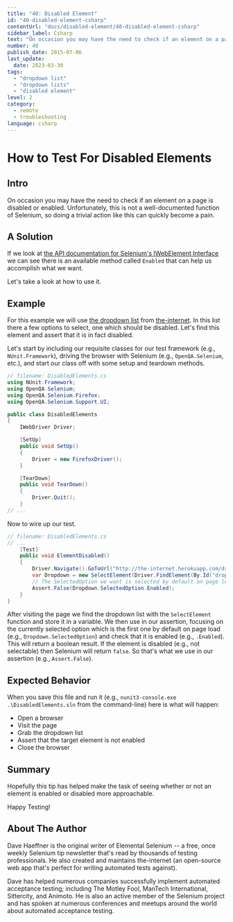 ```yaml
---
title: "40: Disabled Element"
id: "40-disabled-element-csharp"
contentUrl: "docs/disabled-element/40-disabled-element-csharp"
sidebar_label: Csharp
text: "On occasion you may have the need to check if an element on a page is disabled or enabled. Unfortunately, this is not a well-documented function of Selenium, so doing a trivial action like this can quickly become a pain."
number: 40
publish_date: 2015-07-06
last_update:
  date: 2023-03-30
tags:
  - "dropdown list"
  - "dropdown lists"
  - "disabled element"
level: 2
category:
  - remote
  - troubleshooting
language: csharp
---
```


# How to Test For Disabled Elements

## Intro

On occasion you may have the need to check if an element on a page is disabled or enabled. Unfortunately, this is not a well-documented function of Selenium, so doing a trivial action like this can quickly become a pain.

## A Solution

If we look at [the API documentation for Selenium's IWebElement Interface](http://seleniumhq.github.io/selenium/docs/api/dotnet/html/T_OpenQA_Selenium_IWebElement.htm) we can see there is an available method called `Enabled` that can help us accomplish what we want.

Let's take a look at how to use it.

## Example

For this example we will use [the dropdown list](http://github.com/tourdedave/the-internet) from [the-internet](http://the-internet.herokuapp.com/dropdown). In this list there a few options to select, one which should be disabled. Let's find this element and assert that it is in fact disabled.

Let's start by including our requisite classes for our test framework (e.g., `NUnit.Framework`), driving the browser with Selenium (e.g., `OpenQA.Selenium`, etc.), and start our class off with some setup and teardown methods.

```csharp
// filename: DisabledElements.cs
using NUnit.Framework;
using OpenQA.Selenium;
using OpenQA.Selenium.Firefox;
using OpenQA.Selenium.Support.UI;

public class DisabledElements
{
    IWebDriver Driver;

    [SetUp]
    public void SetUp()
    {
        Driver = new FirefoxDriver();
    }

    [TearDown]
    public void TearDown()
    {
        Driver.Quit();
    }
// ...
```

Now to wire up our test.

```csharp
// filename: DisabledElements.cs
// ...
    [Test]
    public void ElementDisabled()
    {
        Driver.Navigate().GoToUrl("http://the-internet.herokuapp.com/dropdown");
        var Dropdown = new SelectElement(Driver.FindElement(By.Id("dropdown")));
        // The SelectedOption we want is selected by default on page load
        Assert.False(Dropdown.SelectedOption.Enabled);
    }
}
```

After visiting the page we find the dropdown list with the `SelectElement` function and store it in a variable. We then use in our assertion, focusing on the currently selected option which is the first one by default on page load (e.g., `Dropdown.SelectedOption`) and check that it is enabled (e.g., `.Enabled`). This will return a boolean result. If the element is disabled (e.g., not selectable) then Selenium will return `false`. So that's what we use in our assertion (e.g., `Assert.False`).

## Expected Behavior

When you save this file and run it (e.g., `nunit3-console.exe .\DisabledElements.sln` from the command-line) here is what will happen:

- Open a browser
- Visit the page
- Grab the dropdown list
- Assert that the target element is not enabled
- Close the browser

## Summary

Hopefully this tip has helped make the task of seeing whether or not an element is enabled or disabled more approachable.

Happy Testing!

## About The Author

Dave Haeffner is the original writer of Elemental Selenium -- a free, once weekly Selenium tip newsletter that's read by thousands of testing professionals. He also created and maintains the-internet (an open-source web app that's perfect for writing automated tests against).

Dave has helped numerous companies successfully implement automated acceptance testing; including The Motley Fool, ManTech International, Sittercity, and Animoto. He is also an active member of the Selenium project and has spoken at numerous conferences and meetups around the world about automated acceptance testing.
